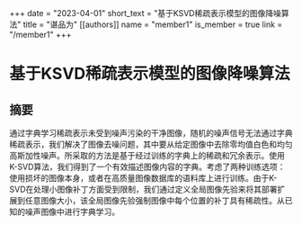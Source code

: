 +++
date = "2023-04-01"
short_text = "基于KSVD稀疏表示模型的图像降噪算法"
title = "谌品为"
[[authors]]
    name = "member1"
    is_member = true
    link = "/member1"
+++



# 基于KSVD稀疏表示模型的图像降噪算法

## 摘要
通过字典学习稀疏表示未受到噪声污染的干净图像，随机的噪声信号无法通过字典稀疏表示，我们解决了图像去噪问题，其中要从给定图像中去除零均值白色和均匀高斯加性噪声。所采取的方法是基于经过训练的字典上的稀疏和冗余表示。使用K-SVD算法，我们得到了一个有效描述图像内容的字典。考虑了两种训练选项：使用损坏的图像本身，或者在高质量图像数据库的语料库上进行训练。由于K-SVD在处理小图像补丁方面受到限制，我们通过定义全局图像先验来将其部署扩展到任意图像大小，该全局图像先验强制图像中每个位置的补丁具有稀疏性。从已知的噪声图像中进行字典学习。















